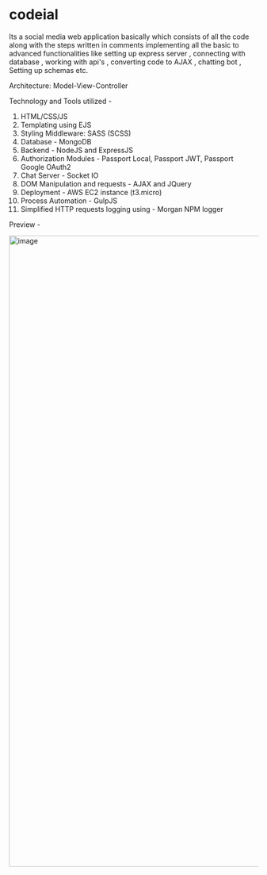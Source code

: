 # codeial

Its a social media web application basically which consists of all the code along with the steps written in comments implementing all the basic to advanced functionalities like setting up express server , connecting with database , working with api's , converting code to AJAX , chatting bot , Setting up schemas etc.

Architecture: Model-View-Controller

Technology and Tools utilized -

1. HTML/CSS/JS
2. Templating using EJS
3. Styling Middleware: SASS (SCSS)
4. Database - MongoDB
5. Backend - NodeJS and ExpressJS
6. Authorization Modules - Passport Local, Passport JWT, Passport Google OAuth2
7. Chat Server - Socket IO
8. DOM Manipulation and requests - AJAX and JQuery
9. Deployment - AWS EC2 instance (t3.micro)
10. Process Automation - GulpJS
11. Simplified HTTP requests logging using - Morgan NPM logger

Preview - 

<img width="1273" alt="image" src="https://github.com/serverf21/Codeial-Social-Media-Application/assets/30923855/96021a3b-96db-4c51-95d2-ea877a66d3f1">

